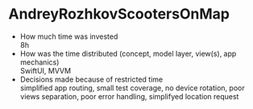 # AndreyRozhkovScootersOnMap

-  How much time was invested  <br/>
8h
-  How was the time distributed (concept, model layer, view(s), app mechanics) <br/>
  SwiftUI, MVVM
- Decisions made because of restricted time <br/>
  simplified app routing, small test coverage, no device rotation, poor views separation, poor error handling, simplifyed location request
